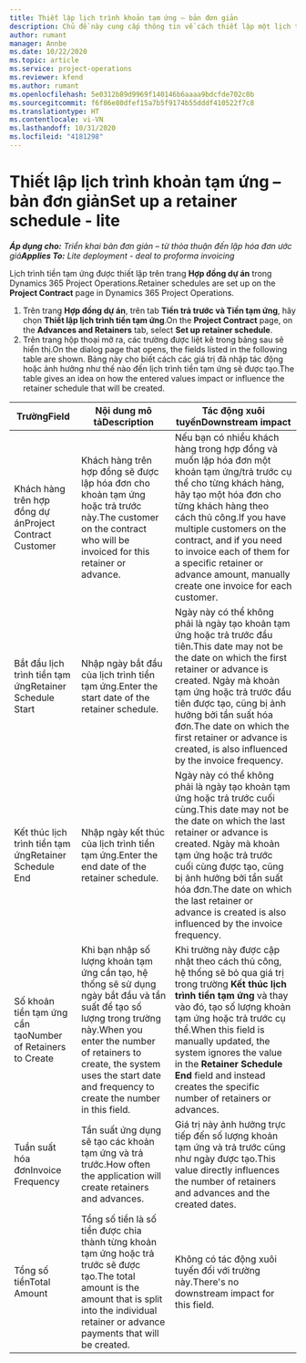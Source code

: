 ```yaml
---
title: Thiết lập lịch trình khoản tạm ứng – bản đơn giản
description: Chủ đề này cung cấp thông tin về cách thiết lập một lịch trình tiền tạm ứng trong Project Operations.
author: rumant
manager: Annbe
ms.date: 10/22/2020
ms.topic: article
ms.service: project-operations
ms.reviewer: kfend
ms.author: rumant
ms.openlocfilehash: 5e0312b89d9969f140146b6aaaa9bdcfde702c0b
ms.sourcegitcommit: f6f86e80dfef15a7b5f9174b55dddf410522f7c8
ms.translationtype: HT
ms.contentlocale: vi-VN
ms.lasthandoff: 10/31/2020
ms.locfileid: "4181298"
---
```

# <a name="set-up-a-retainer-schedule---lite"></a><span data-ttu-id="317b6-103">Thiết lập lịch trình khoản tạm ứng – bản đơn giản</span><span class="sxs-lookup"><span data-stu-id="317b6-103">Set up a retainer schedule - lite</span></span>

<span data-ttu-id="317b6-104">_**Áp dụng cho:** Triển khai bản đơn giản – từ thỏa thuận đến lập hóa đơn ước giá_</span><span class="sxs-lookup"><span data-stu-id="317b6-104">_**Applies To:** Lite deployment - deal to proforma invoicing_</span></span>

<span data-ttu-id="317b6-105">Lịch trình tiền tạm ứng được thiết lập trên trang **Hợp đồng dự án** trong Dynamics 365 Project Operations.</span><span class="sxs-lookup"><span data-stu-id="317b6-105">Retainer schedules are set up on the **Project Contract** page in Dynamics 365 Project Operations.</span></span>

1. <span data-ttu-id="317b6-106">Trên trang **Hợp đồng dự án**, trên tab **Tiền trả trước và Tiền tạm ứng**, hãy chọn **Thiết lập lịch trình tiền tạm ứng**.</span><span class="sxs-lookup"><span data-stu-id="317b6-106">On the **Project Contract** page, on the **Advances and Retainers** tab, select **Set up retainer schedule**.</span></span>
2. <span data-ttu-id="317b6-107">Trên trang hộp thoại mở ra, các trường được liệt kê trong bảng sau sẽ hiển thị.</span><span class="sxs-lookup"><span data-stu-id="317b6-107">On the dialog page that opens, the fields listed in the following table are shown.</span></span> <span data-ttu-id="317b6-108">Bảng này cho biết cách các giá trị đã nhập tác động hoặc ảnh hưởng như thế nào đến lịch trình tiền tạm ứng sẽ được tạo.</span><span class="sxs-lookup"><span data-stu-id="317b6-108">The table gives an idea on how the entered values impact or influence the retainer schedule that will be created.</span></span>

| <span data-ttu-id="317b6-109">Trường</span><span class="sxs-lookup"><span data-stu-id="317b6-109">Field</span></span> | <span data-ttu-id="317b6-110">Nội dung mô tả</span><span class="sxs-lookup"><span data-stu-id="317b6-110">Description</span></span> | <span data-ttu-id="317b6-111">Tác động xuôi tuyến</span><span class="sxs-lookup"><span data-stu-id="317b6-111">Downstream impact</span></span> |
| --- | --- | --- |
| <span data-ttu-id="317b6-112">Khách hàng trên hợp đồng dự án</span><span class="sxs-lookup"><span data-stu-id="317b6-112">Project Contract Customer</span></span> | <span data-ttu-id="317b6-113">Khách hàng trên hợp đồng sẽ được lập hóa đơn cho khoản tạm ứng hoặc trả trước này.</span><span class="sxs-lookup"><span data-stu-id="317b6-113">The customer on the contract who will be invoiced for this retainer or advance.</span></span> | <span data-ttu-id="317b6-114">Nếu bạn có nhiều khách hàng trong hợp đồng và muốn lập hóa đơn một khoản tạm ứng/trả trước cụ thể cho từng khách hàng, hãy tạo một hóa đơn cho từng khách hàng theo cách thủ công.</span><span class="sxs-lookup"><span data-stu-id="317b6-114">If you have multiple customers on the contract, and if you need to invoice each of them for a specific retainer or advance amount, manually create one invoice for each customer.</span></span> |
| <span data-ttu-id="317b6-115">Bắt đầu lịch trình tiền tạm ứng</span><span class="sxs-lookup"><span data-stu-id="317b6-115">Retainer Schedule Start</span></span> | <span data-ttu-id="317b6-116">Nhập ngày bắt đầu của lịch trình tiền tạm ứng.</span><span class="sxs-lookup"><span data-stu-id="317b6-116">Enter the start date of the retainer schedule.</span></span> | <span data-ttu-id="317b6-117">Ngày này có thể không phải là ngày tạo khoản tạm ứng hoặc trả trước đầu tiên.</span><span class="sxs-lookup"><span data-stu-id="317b6-117">This date may not be the date on which the first retainer or advance is created.</span></span> <span data-ttu-id="317b6-118">Ngày mà khoản tạm ứng hoặc trả trước đầu tiên được tạo, cũng bị ảnh hưởng bởi tần suất hóa đơn.</span><span class="sxs-lookup"><span data-stu-id="317b6-118">The date on which the first retainer or advance is created, is also influenced by the invoice frequency.</span></span> |
| <span data-ttu-id="317b6-119">Kết thúc lịch trình tiền tạm ứng</span><span class="sxs-lookup"><span data-stu-id="317b6-119">Retainer Schedule End</span></span> | <span data-ttu-id="317b6-120">Nhập ngày kết thúc của lịch trình tiền tạm ứng.</span><span class="sxs-lookup"><span data-stu-id="317b6-120">Enter the end date of the retainer schedule.</span></span> | <span data-ttu-id="317b6-121">Ngày này có thể không phải là ngày tạo khoản tạm ứng hoặc trả trước cuối cùng.</span><span class="sxs-lookup"><span data-stu-id="317b6-121">This date may not be the date on which the last retainer or advance is created.</span></span> <span data-ttu-id="317b6-122">Ngày mà khoản tạm ứng hoặc trả trước cuối cùng được tạo, cũng bị ảnh hưởng bởi tần suất hóa đơn.</span><span class="sxs-lookup"><span data-stu-id="317b6-122">The date on which the last retainer or advance is created is also influenced by the invoice frequency.</span></span> |
| <span data-ttu-id="317b6-123">Số khoản tiền tạm ứng cần tạo</span><span class="sxs-lookup"><span data-stu-id="317b6-123">Number of Retainers to Create</span></span> | <span data-ttu-id="317b6-124">Khi bạn nhập số lượng khoản tạm ứng cần tạo, hệ thống sẽ sử dụng ngày bắt đầu và tần suất để tạo số lượng trong trường này.</span><span class="sxs-lookup"><span data-stu-id="317b6-124">When you enter the number of retainers to create, the system uses the start date and frequency to create the number in this field.</span></span> | <span data-ttu-id="317b6-125">Khi trường này được cập nhật theo cách thủ công, hệ thống sẽ bỏ qua giá trị trong trường **Kết thúc lịch trình tiền tạm ứng** và thay vào đó, tạo số lượng khoản tạm ứng hoặc trả trước cụ thể.</span><span class="sxs-lookup"><span data-stu-id="317b6-125">When this field is manually updated, the system ignores the value in the **Retainer Schedule End** field and instead creates the specific number of retainers or advances.</span></span> |
| <span data-ttu-id="317b6-126">Tuần suất hóa đơn</span><span class="sxs-lookup"><span data-stu-id="317b6-126">Invoice Frequency</span></span> | <span data-ttu-id="317b6-127">Tần suất ứng dụng sẽ tạo các khoản tạm ứng và trả trước.</span><span class="sxs-lookup"><span data-stu-id="317b6-127">How often the application will create retainers and advances.</span></span> | <span data-ttu-id="317b6-128">Giá trị này ảnh hưởng trực tiếp đến số lượng khoản tạm ứng và trả trước cũng như ngày được tạo.</span><span class="sxs-lookup"><span data-stu-id="317b6-128">This value directly influences the number of retainers and advances and the created dates.</span></span> |
| <span data-ttu-id="317b6-129">Tổng số tiền</span><span class="sxs-lookup"><span data-stu-id="317b6-129">Total Amount</span></span> | <span data-ttu-id="317b6-130">Tổng số tiền là số tiền được chia thành từng khoản tạm ứng hoặc trả trước sẽ được tạo.</span><span class="sxs-lookup"><span data-stu-id="317b6-130">The total amount is the amount that is split into the individual retainer or advance payments that will be created.</span></span> | <span data-ttu-id="317b6-131">Không có tác động xuôi tuyến đối với trường này.</span><span class="sxs-lookup"><span data-stu-id="317b6-131">There's no downstream impact for this field.</span></span> |
